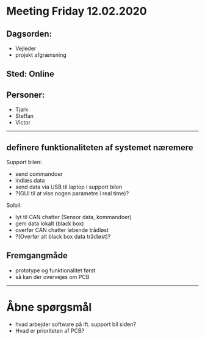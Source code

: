 # Meeting Friday 12.02.2020

## Dagsorden:
 - Vejleder
 - projekt afgrænsning

## Sted: Online

## Personer:
 - Tjark
 - Steffan
 - Victor

---
## definere funktionaliteten af systemet næremere

Support bilen:
- send commandoer
- indlæs data
- send data via USB til laptop i support bilen
- ?(GUI til at vise nogen parametre i real time)?

Solbil:
- lyt til CAN chatter (Sensor data, kommandoer)
- gem data lokalt (black box)
- overfør CAN chatter løbende trådløst
- ?(Overfør alt black box data trådløst)?


## Fremgangmåde
- prototype og funktionalitet først
- så kan der overvejes om PCB

---
# Åbne spørgsmål
- hvad arbejder software på ift. support bil siden?
- Hvad er prioriteten af PCB?
